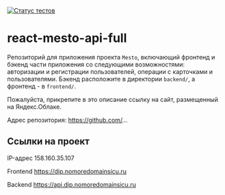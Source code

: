 [![Статус тестов](../../actions/workflows/tests.yml/badge.svg)](../../actions/workflows/tests.yml)

# react-mesto-api-full

Репозиторий для приложения проекта `Mesto`, включающий фронтенд и бэкенд части приложения
со следующими возможностями: авторизации и регистрации пользователей, операции с
карточками и пользователями. Бэкенд расположите в директории `backend/`, а фронтенд -
в `frontend/`.

Пожалуйста, прикрепите в это описание ссылку на сайт, размещенный на Яндекс.Облаке.

Адрес репозитория: https://github.com/...

## Ссылки на проект

IP-адрес 158.160.35.107

Frontend https://dip.nomoredomainsicu.ru

Backend https://api.dip.nomoredomainsicu.ru
